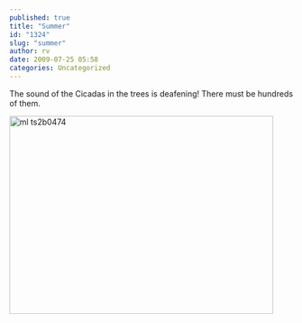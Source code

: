 ```yaml
---
published: true
title: "Summer"
id: "1324"
slug: "summer"
author: rv
date: 2009-07-25 05:58
categories: Uncategorized
---
```

The sound of the Cicadas in the trees is deafening! There must be hundreds of them.

<a href="https://s3.amazonaws.com/cfwblog/uploads/2009/07/ml_ts2b0474.jpg"><img src="https://s3.amazonaws.com/cfwblog/uploads/2009/07/ml_ts2b0474.jpg" alt="ml ts2b0474" title="ml ts2b0474" width="468" height="351" class="alignnone size-full wp-image-1325" /></a>
